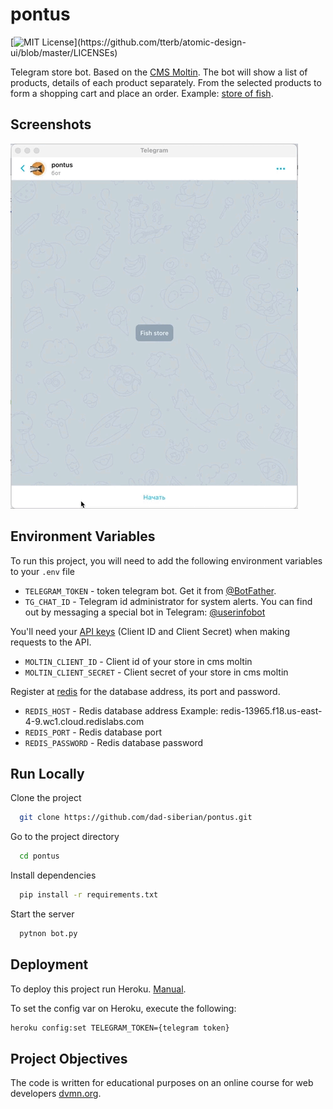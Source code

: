 # pontus

[![MIT License](https://img.shields.io/apm/l/atomic-design-ui.svg?)](https://github.com/tterb/atomic-design-ui/blob/master/LICENSEs)

Telegram store bot. Based on the [CMS Moltin](https://www.elasticpath.com/). The bot will show a list of products, details of each product separately. From the selected products to form a shopping cart and place an order. Example: [store of fish](https://t.me/pontus_shopbot).

## Screenshots

![App Screenshot](https://github.com/dad-siberian/pontus/blob/main/raw/pontus.gif)

## Environment Variables

To run this project, you will need to add the following environment variables to your `.env` file

- `TELEGRAM_TOKEN` - token telegram bot. Get it from [@BotFather](https://telegram.me/BotFather).
- `TG_CHAT_ID` - Telegram id administrator for system alerts. You can find out by messaging a special bot in Telegram: [@userinfobot](https://t.me/userinfobot)

You'll need your [API keys](https://euwest.cm.elasticpath.com/) (Client ID and Client Secret) when making requests to the API.

- `MOLTIN_CLIENT_ID` - Client id of your store in cms moltin
- `MOLTIN_CLIENT_SECRET` - Client secret of your store in cms moltin

Register at [redis](https://redis.com/) for the database address, its port and password.

- `REDIS_HOST` - Redis database address Example: redis-13965.f18.us-east-4-9.wc1.cloud.redislabs.com
- `REDIS_PORT` - Redis database port
- `REDIS_PASSWORD` - Redis database password

## Run Locally

Clone the project

```bash
  git clone https://github.com/dad-siberian/pontus.git
```

Go to the project directory

```bash
  cd pontus
```

Install dependencies

```bash
  pip install -r requirements.txt
```

Start the server

```bash
  pytnon bot.py
```

## Deployment

To deploy this project run Heroku. [Manual](https://devcenter.heroku.com/articles/getting-started-with-python).

To set the config var on Heroku, execute the following:

```bash
heroku config:set TELEGRAM_TOKEN={telegram token}
```

## Project Objectives

The code is written for educational purposes on an online course for web developers [dvmn.org](https://dvmn.org/).
